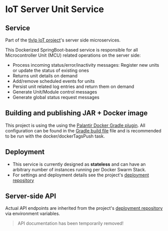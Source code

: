 # IoT Server Unit Service

## Service
Part of the [tlvlp IoT project](https://github.com/tlvlp/iot-project-summary)'s server side microservices.

This Dockerized SpringBoot-based service is responsible for all Microcontroller Unit (MCU) related operations on the server side:
- Process incoming status/error/inactivity messages: Register new units or update the status of existing ones
- Returns unit details on demand
- Add/remove scheduled events for units
- Persist unit related log entries and return them on demand
- Generate Unit/Module control messages
- Generate global status request messages

## Building and publishing JAR + Docker image
This project is using the using the [Palantir Docker Gradle plugin](https://github.com/palantir/gradle-docker).
All configuration can be found in the [Gradle build file](build.gradle) file 
and is recommended to be run with the docker/dockerTagsPush task.

## Deployment
- This service is currently designed as **stateless** and can have an arbitrary number of instances running per Docker Swarm Stack.
- For settings and deployment details see the project's [deployment repository](https://github.com/tlvlp/iot-server-deployment)

## Server-side API
Actual API endpoints are inherited from the project's [deployment repository](https://github.com/tlvlp/iot-server-deployment) via environment variables.


> API documentation has been temporarily removed!